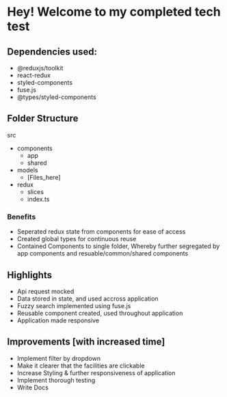 # Hey! Welcome to my completed tech test

## Dependencies used:
- @reduxjs/toolkit
- react-redux
- styled-components
- fuse.js
- @types/styled-components

## Folder Structure

src 
 - components 
    - app
    - shared
 - models
    - [Files_here]
 - redux
    - slices  
    - index.ts

### Benefits
- Seperated redux state from components for ease of access
- Created global types for continuous reuse
- Contained Components to single folder, Whereby further segregated by app components and resuable/common/shared components


## Highlights

- Api request mocked
- Data stored in state, and used accross application
- Fuzzy search implemented using fuse.js
- Reusable component created, used throughout application
- Application made responsive


## Improvements [with increased time]

- Implement filter by dropdown
- Make it clearer that the facilities are clickable
- Increase Styling & further responsiveness of application
- Implement thorough testing
- Write Docs

